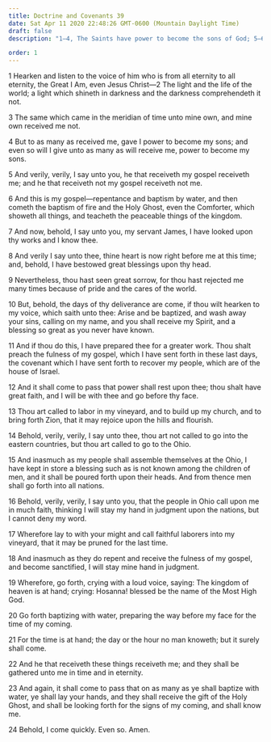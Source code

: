 ```yaml
---
title: Doctrine and Covenants 39
date: Sat Apr 11 2020 22:48:26 GMT-0600 (Mountain Daylight Time)
draft: false
description: "1–4, The Saints have power to become the sons of God; 5–6, To receive the gospel is to receive Christ; 7–14, James Covel is commanded to be baptized and labor in the Lord’s vineyard; 15–21, The Lord’s servants are to preach the gospel before the Second Coming; 22–24, Those who receive the gospel will be gathered in time and in eternity."

order: 1
---
```

    
1 Hearken and listen to the voice of him who is from all eternity to all eternity, the Great I Am, even Jesus Christ—2 The light and the life of the world; a light which shineth in darkness and the darkness comprehendeth it not.

3 The same which came in the meridian of time unto mine own, and mine own received me not.

4 But to as many as received me, gave I power to become my sons; and even so will I give unto as many as will receive me, power to become my sons.

5 And verily, verily, I say unto you, he that receiveth my gospel receiveth me; and he that receiveth not my gospel receiveth not me.

6 And this is my gospel—repentance and baptism by water, and then cometh the baptism of fire and the Holy Ghost, even the Comforter, which showeth all things, and teacheth the peaceable things of the kingdom.

7 And now, behold, I say unto you, my servant James, I have looked upon thy works and I know thee.

8 And verily I say unto thee, thine heart is now right before me at this time; and, behold, I have bestowed great blessings upon thy head.

9 Nevertheless, thou hast seen great sorrow, for thou hast rejected me many times because of pride and the cares of the world.

10 But, behold, the days of thy deliverance are come, if thou wilt hearken to my voice, which saith unto thee: Arise and be baptized, and wash away your sins, calling on my name, and you shall receive my Spirit, and a blessing so great as you never have known.

11 And if thou do this, I have prepared thee for a greater work. Thou shalt preach the fulness of my gospel, which I have sent forth in these last days, the covenant which I have sent forth to recover my people, which are of the house of Israel.

12 And it shall come to pass that power shall rest upon thee; thou shalt have great faith, and I will be with thee and go before thy face.

13 Thou art called to labor in my vineyard, and to build up my church, and to bring forth Zion, that it may rejoice upon the hills and flourish.

14 Behold, verily, verily, I say unto thee, thou art not called to go into the eastern countries, but thou art called to go to the Ohio.

15 And inasmuch as my people shall assemble themselves at the Ohio, I have kept in store a blessing such as is not known among the children of men, and it shall be poured forth upon their heads. And from thence men shall go forth into all nations.

16 Behold, verily, verily, I say unto you, that the people in Ohio call upon me in much faith, thinking I will stay my hand in judgment upon the nations, but I cannot deny my word.

17 Wherefore lay to with your might and call faithful laborers into my vineyard, that it may be pruned for the last time.

18 And inasmuch as they do repent and receive the fulness of my gospel, and become sanctified, I will stay mine hand in judgment.

19 Wherefore, go forth, crying with a loud voice, saying: The kingdom of heaven is at hand; crying: Hosanna! blessed be the name of the Most High God.

20 Go forth baptizing with water, preparing the way before my face for the time of my coming.

21 For the time is at hand; the day or the hour no man knoweth; but it surely shall come.

22 And he that receiveth these things receiveth me; and they shall be gathered unto me in time and in eternity.

23 And again, it shall come to pass that on as many as ye shall baptize with water, ye shall lay your hands, and they shall receive the gift of the Holy Ghost, and shall be looking forth for the signs of my coming, and shall know me.

24 Behold, I come quickly. Even so. Amen.
